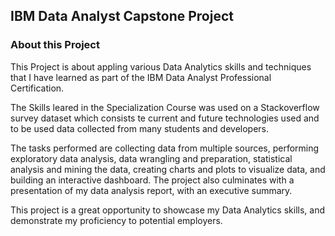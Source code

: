 ## IBM Data Analyst Capstone Project
### About this Project

This Project is about appling various Data Analytics skills and techniques that I have learned as part of the IBM Data Analyst Professional Certification.

The Skills leared in the Specialization Course was used on a Stackoverflow survey dataset which consists te current and future technologies used and to be used data collected from many students and developers.

The tasks performed are collecting data from multiple sources, performing exploratory data analysis, data wrangling and preparation, statistical analysis and mining the data, creating charts and plots to visualize data, and building an interactive dashboard. The project also culminates with a presentation of my data analysis report, with an executive summary.

This project is a great opportunity to showcase my Data Analytics skills, and demonstrate my proficiency to potential employers.
